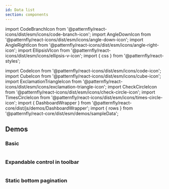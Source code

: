 ```yaml
---
id: Data list
section: components
---
```


import CodeBranchIcon from '@patternfly/react-icons/dist/esm/icons/code-branch-icon';
import AngleDownIcon from '@patternfly/react-icons/dist/esm/icons/angle-down-icon';
import AngleRightIcon from '@patternfly/react-icons/dist/esm/icons/angle-right-icon';
import EllipsisVIcon from '@patternfly/react-icons/dist/esm/icons/ellipsis-v-icon';
import { css } from '@patternfly/react-styles';

import CodeIcon from '@patternfly/react-icons/dist/esm/icons/code-icon';
import CubeIcon from '@patternfly/react-icons/dist/esm/icons/cube-icon';
import ExclamationTriangleIcon from '@patternfly/react-icons/dist/esm/icons/exclamation-triangle-icon';
import CheckCircleIcon from '@patternfly/react-icons/dist/esm/icons/check-circle-icon';
import TimesCircleIcon from '@patternfly/react-icons/dist/esm/icons/times-circle-icon';
import { DashboardWrapper } from '@patternfly/react-core/dist/js/demos/DashboardWrapper';
import { rows } from '@patternfly/react-core/dist/esm/demos/sampleData';

## Demos

### Basic

```js file="./DataList/examples/DataListBasic.tsx" isFullscreen

```

### Expandable control in toolbar

```js file="./DataList/examples/DataListExpandableControlInToolbar.tsx" isFullscreen
```

### Static bottom pagination

```js file="./DataList/examples/DataListStaticBottomPagination.tsx" isFullscreen
```